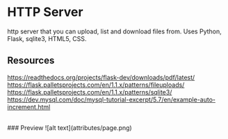 # HTTP Server
http server that you can upload, list and download files from.
Uses Python, Flask, sqlite3, HTML5, CSS.

## Resources
https://readthedocs.org/projects/flask-dev/downloads/pdf/latest/
https://flask.palletsprojects.com/en/1.1.x/patterns/fileuploads/
https://flask.palletsprojects.com/en/1.1.x/patterns/sqlite3/
https://dev.mysql.com/doc/mysql-tutorial-excerpt/5.7/en/example-auto-increment.html


<br>
### Preview
![alt text](attributes/page.png)
